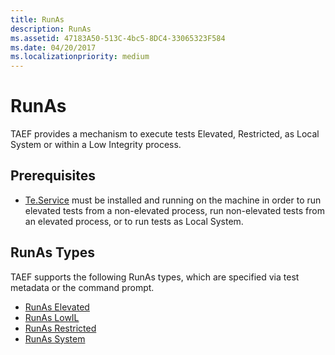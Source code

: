 ```yaml
---
title: RunAs
description: RunAs
ms.assetid: 47183A50-513C-4bc5-8DC4-33065323F584
ms.date: 04/20/2017
ms.localizationpriority: medium
---
```


# RunAs

TAEF provides a mechanism to execute tests Elevated, Restricted, as Local System or within a Low Integrity process.

## Prerequisites

- [Te.Service](te-service.md) must be installed and running on the machine in order to run elevated tests from a non-elevated process, run non-elevated tests from an elevated process, or to run tests as Local System.

## RunAs Types

TAEF supports the following RunAs types, which are specified via test metadata or the command prompt.

- [RunAs Elevated](runas-elevated.md)
- [RunAs LowIL](runas-lowil.md)
- [RunAs Restricted](runas-restricted.md)
- [RunAs System](runas-system.md)

